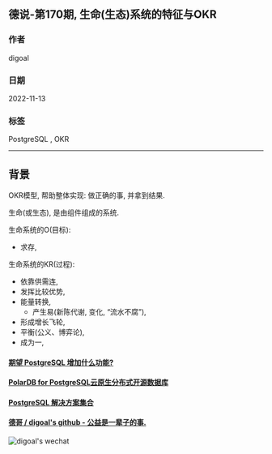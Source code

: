 ## 德说-第170期, 生命(生态)系统的特征与OKR  
      
### 作者      
digoal      
      
### 日期      
2022-11-13      
      
### 标签      
PostgreSQL , OKR         
      
----      
      
## 背景   
OKR模型, 帮助整体实现: 做正确的事, 并拿到结果.    
  
生命(或生态), 是由组件组成的系统.     
  
生命系统的O(目标):   
- 求存,   
  
生命系统的KR(过程):   
- 依靠供需连,   
- 发挥比较优势,   
- 能量转换,   
    - 产生易(新陈代谢, 变化, “流水不腐”),   
- 形成增长飞轮,   
- 平衡(公义、博弈论),   
- 成为一,   
  
  
#### [期望 PostgreSQL 增加什么功能?](https://github.com/digoal/blog/issues/76 "269ac3d1c492e938c0191101c7238216")
  
  
#### [PolarDB for PostgreSQL云原生分布式开源数据库](https://github.com/ApsaraDB/PolarDB-for-PostgreSQL "57258f76c37864c6e6d23383d05714ea")
  
  
#### [PostgreSQL 解决方案集合](https://yq.aliyun.com/topic/118 "40cff096e9ed7122c512b35d8561d9c8")
  
  
#### [德哥 / digoal's github - 公益是一辈子的事.](https://github.com/digoal/blog/blob/master/README.md "22709685feb7cab07d30f30387f0a9ae")
  
  
![digoal's wechat](../pic/digoal_weixin.jpg "f7ad92eeba24523fd47a6e1a0e691b59")
  
